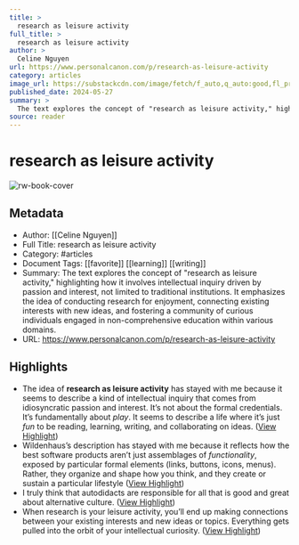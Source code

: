 ```yaml
---
title: >
  research as leisure activity
full_title: >
  research as leisure activity
author: >
  Celine Nguyen
url: https://www.personalcanon.com/p/research-as-leisure-activity
category: articles
image_url: https://substackcdn.com/image/fetch/f_auto,q_auto:good,fl_progressive:steep/https%3A%2F%2Fsubstack-post-media.s3.amazonaws.com%2Fpublic%2Fimages%2F91329e57-57e8-482f-9d90-630b1c78a75d%2Ffavicon-32x32.png
published_date: 2024-05-27
summary: >
  The text explores the concept of "research as leisure activity," highlighting how it involves intellectual inquiry driven by passion and interest, not limited to traditional institutions. It emphasizes the idea of conducting research for enjoyment, connecting existing interests with new ideas, and fostering a community of curious individuals engaged in non-comprehensive education within various domains.
source: reader
---
```

# research as leisure activity

![rw-book-cover](https://substackcdn.com/image/fetch/f_auto,q_auto:good,fl_progressive:steep/https%3A%2F%2Fsubstack-post-media.s3.amazonaws.com%2Fpublic%2Fimages%2F91329e57-57e8-482f-9d90-630b1c78a75d%2Ffavicon-32x32.png)

## Metadata
- Author: [[Celine Nguyen]]
- Full Title: research as leisure activity
- Category: #articles
- Document Tags: [[favorite]] [[learning]] [[writing]] 
- Summary: The text explores the concept of "research as leisure activity," highlighting how it involves intellectual inquiry driven by passion and interest, not limited to traditional institutions. It emphasizes the idea of conducting research for enjoyment, connecting existing interests with new ideas, and fostering a community of curious individuals engaged in non-comprehensive education within various domains.
- URL: https://www.personalcanon.com/p/research-as-leisure-activity

## Highlights
- The idea of **research as leisure activity** has stayed with me because it seems to describe a kind of intellectual inquiry that comes from idiosyncratic passion and interest. It’s not about the formal credentials. It’s fundamentally about *play*. It seems to describe a life where it’s just *fun* to be reading, learning, writing, and collaborating on ideas. ([View Highlight](https://read.readwise.io/read/01j163s48738rkrjg50vh9yjs4))
- Wildenhaus’s description has stayed with me because it reflects how the best software products aren’t just assemblages of *functionality*, exposed by particular formal elements (links, buttons, icons, menus). Rather, they organize and shape how you think, and they create or sustain a particular lifestyle ([View Highlight](https://read.readwise.io/read/01j0tbejq9n71agtnttzas23v7))
- I truly think that autodidacts are responsible for all that is good and great about alternative culture. ([View Highlight](https://read.readwise.io/read/01j18pyc2f7h4er93xyt1qhd1t))
- When research is your leisure activity, you’ll end up making connections between your existing interests and new ideas or topics. Everything gets pulled into the orbit of your intellectual curiosity. ([View Highlight](https://read.readwise.io/read/01j18pzatvgjttv1vrstwfrn4e))


